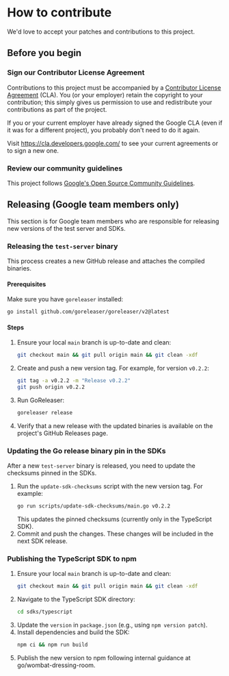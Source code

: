 # How to contribute

We'd love to accept your patches and contributions to this project.

## Before you begin

### Sign our Contributor License Agreement

Contributions to this project must be accompanied by a
[Contributor License Agreement](https://cla.developers.google.com/about) (CLA).
You (or your employer) retain the copyright to your contribution; this simply
gives us permission to use and redistribute your contributions as part of the
project.

If you or your current employer have already signed the Google CLA (even if it
was for a different project), you probably don't need to do it again.

Visit <https://cla.developers.google.com/> to see your current agreements or to
sign a new one.

### Review our community guidelines

This project follows
[Google's Open Source Community Guidelines](https://opensource.google/conduct/).

## Releasing (Google team members only)

This section is for Google team members who are responsible for releasing new versions of the test server and SDKs.

### Releasing the `test-server` binary

This process creates a new GitHub release and attaches the compiled binaries.

#### Prerequisites

Make sure you have `goreleaser` installed:

```sh
go install github.com/goreleaser/goreleaser/v2@latest
```

#### Steps

1.  Ensure your local `main` branch is up-to-date and clean:
    ```sh
    git checkout main && git pull origin main && git clean -xdf
    ```
2.  Create and push a new version tag. For example, for version `v0.2.2`:
    ```sh
    git tag -a v0.2.2 -m "Release v0.2.2"
    git push origin v0.2.2
    ```
3.  Run GoReleaser:
    ```sh
    goreleaser release
    ```
4.  Verify that a new release with the updated binaries is available on the project's GitHub Releases page.

### Updating the Go release binary pin in the SDKs

After a new `test-server` binary is released, you need to update the checksums pinned in the SDKs.

1.  Run the `update-sdk-checksums` script with the new version tag. For example:
    ```sh
    go run scripts/update-sdk-checksums/main.go v0.2.2
    ```
    This updates the pinned checksums (currently only in the TypeScript SDK).
2.  Commit and push the changes. These changes will be included in the next SDK release.

### Publishing the TypeScript SDK to npm

1.  Ensure your local `main` branch is up-to-date and clean:
    ```sh
    git checkout main && git pull origin main && git clean -xdf
    ```
2.  Navigate to the TypeScript SDK directory:
    ```sh
    cd sdks/typescript
    ```
3.  Update the `version` in `package.json` (e.g., using `npm version patch`).
4.  Install dependencies and build the SDK:
    ```sh
    npm ci && npm run build
    ```
5.  Publish the new version to npm following internal guidance at go/wombat-dressing-room.
